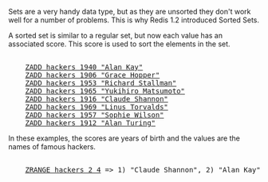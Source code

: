 Sets are a very handy data type, but as they are unsorted they don't work well
for a number of problems.
This is why Redis 1.2 introduced Sorted Sets.

A sorted set is similar to a regular set, but now each value has an associated score.
This score is used to sort the elements in the set.

<pre></code>
    <a href="#run">ZADD hackers 1940 "Alan Kay"</a>
    <a href="#run">ZADD hackers 1906 "Grace Hopper"</a>
    <a href="#run">ZADD hackers 1953 "Richard Stallman"</a>
    <a href="#run">ZADD hackers 1965 "Yukihiro Matsumoto"</a>
    <a href="#run">ZADD hackers 1916 "Claude Shannon"</a>
    <a href="#run">ZADD hackers 1969 "Linus Torvalds"</a>
    <a href="#run">ZADD hackers 1957 "Sophie Wilson"</a>
    <a href="#run">ZADD hackers 1912 "Alan Turing"</a>
</code></pre>

In these examples, the scores are years of birth and the values are the names
of famous hackers.

<pre></code>
    <a href="#run">ZRANGE hackers 2 4</a> => 1) "Claude Shannon", 2) "Alan Kay", 3) "Richard Stallman"
</code></pre>
